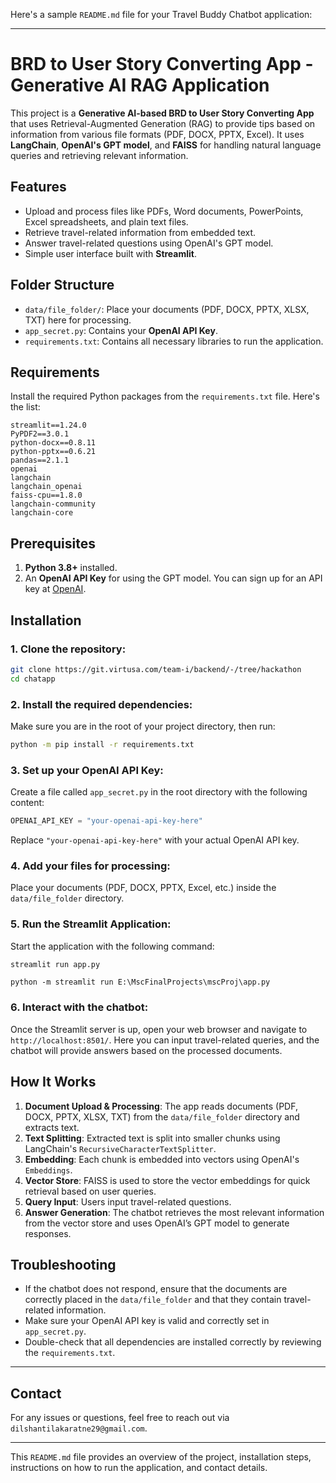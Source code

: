 Here's a sample `README.md` file for your Travel Buddy Chatbot application:

---

# BRD to User Story Converting App - Generative AI RAG Application

This project is a **Generative AI-based BRD to User Story Converting App** that uses Retrieval-Augmented Generation (RAG) to provide tips based on information from various file formats (PDF, DOCX, PPTX, Excel). It uses **LangChain**, **OpenAI's GPT model**, and **FAISS** for handling natural language queries and retrieving relevant information.

## Features
- Upload and process files like PDFs, Word documents, PowerPoints, Excel spreadsheets, and plain text files.
- Retrieve travel-related information from embedded text.
- Answer travel-related questions using OpenAI's GPT model.
- Simple user interface built with **Streamlit**.

## Folder Structure
- `data/file_folder/`: Place your documents (PDF, DOCX, PPTX, XLSX, TXT) here for processing.
- `app_secret.py`: Contains your **OpenAI API Key**.
- `requirements.txt`: Contains all necessary libraries to run the application.

## Requirements

Install the required Python packages from the `requirements.txt` file. Here's the list:

```
streamlit==1.24.0
PyPDF2==3.0.1
python-docx==0.8.11
python-pptx==0.6.21
pandas==2.1.1
openai
langchain
langchain_openai
faiss-cpu==1.8.0
langchain-community
langchain-core
```

## Prerequisites

1. **Python 3.8+** installed.
2. An **OpenAI API Key** for using the GPT model. You can sign up for an API key at [OpenAI](https://beta.openai.com/signup/).

## Installation

### 1. Clone the repository:

```bash
git clone https://git.virtusa.com/team-i/backend/-/tree/hackathon
cd chatapp
```

### 2. Install the required dependencies:

Make sure you are in the root of your project directory, then run:

```bash
python -m pip install -r requirements.txt
```

### 3. Set up your OpenAI API Key:

Create a file called `app_secret.py` in the root directory with the following content:

```python
OPENAI_API_KEY = "your-openai-api-key-here"
```

Replace `"your-openai-api-key-here"` with your actual OpenAI API key.

### 4. Add your files for processing:

Place your documents (PDF, DOCX, PPTX, Excel, etc.) inside the `data/file_folder` directory.

### 5. Run the Streamlit Application:

Start the application with the following command:

```bash
streamlit run app.py
```

```
python -m streamlit run E:\MscFinalProjects\mscProj\app.py
```

### 6. Interact with the chatbot:

Once the Streamlit server is up, open your web browser and navigate to `http://localhost:8501/`. Here you can input travel-related queries, and the chatbot will provide answers based on the processed documents.

## How It Works

1. **Document Upload & Processing**: The app reads documents (PDF, DOCX, PPTX, XLSX, TXT) from the `data/file_folder` directory and extracts text.
2. **Text Splitting**: Extracted text is split into smaller chunks using LangChain's `RecursiveCharacterTextSplitter`.
3. **Embedding**: Each chunk is embedded into vectors using OpenAI's `Embeddings`.
4. **Vector Store**: FAISS is used to store the vector embeddings for quick retrieval based on user queries.
5. **Query Input**: Users input travel-related questions.
6. **Answer Generation**: The chatbot retrieves the most relevant information from the vector store and uses OpenAI’s GPT model to generate responses.



## Troubleshooting

- If the chatbot does not respond, ensure that the documents are correctly placed in the `data/file_folder` and that they contain travel-related information.
- Make sure your OpenAI API key is valid and correctly set in `app_secret.py`.
- Double-check that all dependencies are installed correctly by reviewing the `requirements.txt`.

---

## Contact

For any issues or questions, feel free to reach out via `dilshantilakaratne29@gmail.com`. 


---

This `README.md` file provides an overview of the project, installation steps, instructions on how to run the application, and contact details.
